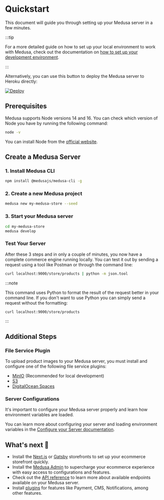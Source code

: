 # Quickstart

This document will guide you through setting up your Medusa server in a few minutes.

:::tip

For a more detailed guide on how to set up your local environment to work with Medusa, check out the documentation on [how to set up your development environment](/tutorial/set-up-your-development-environment).

:::

Alternatively, you can use this button to deploy the Medusa server to Heroku directly:

[![Deploy](https://www.herokucdn.com/deploy/button.svg)](https://heroku.com/deploy?template=https://github.com/medusajs/medusa-starter-default/tree/feat/deploy-heroku)

## Prerequisites

Medusa supports Node versions 14 and 16. You can check which version of Node you have by running the following command:

```bash
node -v
```

You can install Node from the [official website](https://nodejs.org/en/).

## Create a Medusa Server

### 1. Install Medusa CLI

   ```bash npm2yarn
   npm install @medusajs/medusa-cli -g
   ```

### 2. Create a new Medusa project

   ```bash
   medusa new my-medusa-store --seed
   ```

### 3. Start your Medusa server

   ```bash
   cd my-medusa-store
   medusa develop
   ```

### Test Your Server

After these 3 steps and in only a couple of minutes, you now have a complete commerce engine running locally. You can test it out by sending a request using a tool like Postman or through the command line:

```bash
curl localhost:9000/store/products | python -m json.tool
```

:::note

This command uses Python to format the result of the request better in your command line. If you don't want to use Python you can simply send a request without the formatting:

```bash
curl localhost:9000/store/products
```

:::

## Additional Steps

### File Service Plugin

To upload product images to your Medusa server, you must install and configure one of the following file service plugins:

- [MinIO](../add-plugins/minio.md) (Recommended for local development)
- [S3](../add-plugins/s3.md)
- [DigitalOcean Spaces](../add-plugins/spaces.md)

### Server Configurations

It's important to configure your Medusa server properly and learn how environment variables are loaded.

You can learn more about configuring your server and loading environment variables in the [Configure your Server documentation](../usage/configurations.md).

## What's next :rocket:

- Install the [Next.js](../starters/nextjs-medusa-starter.md) or [Gatsby](../starters/gatsby-medusa-starter.md) storefronts to set up your ecommerce storefront quickly.
- Install the [Medusa Admin](../admin/quickstart.md) to supercharge your ecommerce experience with easy access to configurations and features.
- Check out the [API reference](https://docs.medusajs.com/api/store) to learn more about available endpoints available on your Medusa server.
- Install [plugins](https://github.com/medusajs/medusa/tree/master/packages) for features like Payment, CMS, Notifications, among other features.
